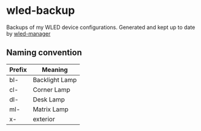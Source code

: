 # wled-backup
Backups of my WLED device configurations. Generated and kept up to date by [wled-manager](https://github.com/bscholer/wled-manager)

## Naming convention
| Prefix | Meaning     |
| ------ | ----------- |
| bl-    | Backlight Lamp |
| cl-    | Corner Lamp |
| dl-    | Desk Lamp   |
| ml-    | Matrix Lamp |
| x-     | exterior    |
